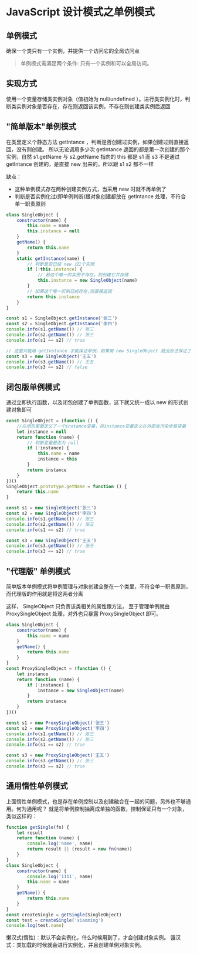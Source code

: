 # JavaScript 设计模式之单例模式

## 单例模式

确保一个类只有一个实例，并提供一个访问它的全局访问点

> 单例模式需满足两个条件: 只有一个实例和可以全局访问。

## 实现方式

使用一个变量存储类实例对象（值初始为 null/undefined ）。进行类实例化时，判断类实例对象是否存在，存在则返回该实例，不存在则创建类实例后返回

## "简单版本"单例模式

在类里定义个静态方法 getIntance ，判断是否创建过实例，如果创建过则直接返回，没有则创建。
所以无论调用多少次 getIntance 返回的都是第一次创建的那个实例，自然 s1.getName 与 s2.getName 指向的 this 都是 s1
而 s3 不是通过 getIntance 创建的，是直接 new 出来的，所以跟 s1 s2 都不一样

缺点：

- 这种单例模式存在两种创建实例方式，当采用 new 时就不再单例了
- 判断是否实例化过(即单例判断)跟对象创建都放在 getIntance 处理，不符合单一职责原则

```js
class SingleObject {
	constructor(name) {
		this.name = name
		this.instance = null
	}
	getName() {
		return this.name
	}
	static getInstance(name) {
		// 判断是否已经 new 过1个实例
		if (!this.instance) {
			// 若这个唯一的实例不存在，则创建它并存储
			this.instance = new SingleObject(name)
		}
		// 如果这个唯一实例已经存在,则直接返回
		return this.instance
	}
}

const s1 = SingleObject.getInstance('张三')
const s2 = SingleObject.getInstance('李四')
console.info(s1.getName()) // 张三
console.info(s2.getName()) // 张三
console.info(s1 == s2) // true

// 这里只能用 getInstance 才能保证单例，如果用 new SingleObject 就没办法保证了
const s3 = new SingleObject('王五')
console.info(s3.getName()) // 王五
console.info(s3 == s2) // false
```

## 闭包版单例模式

通过立即执行函数，以及闭包创建了单例函数，这下就又统一成以 new 的形式创建对象即可

```js
const SingleObject = (function () {
	//在闭包里面定义了一个instance变量，将instance变量定义在外部会污染全局变量
	let instance = null
	return function (name) {
		// 判断变量是否为 null
		if (!instance) {
			this.name = name
			instance = this
		}
		return instance
	}
})()
SingleObject.prototype.getName = function () {
	return this.name
}

const s1 = new SingleObject('张三')
const s2 = new SingleObject('李四')
console.info(s1.getName()) // 张三
console.info(s2.getName()) // 张三
console.info(s1 == s2) // true

const s3 = new SingleObject('王五')
console.info(s3.getName()) // 张三
console.info(s3 == s2) // true
```

## "代理版" 单例模式

简单版本单例模式将单例管理与对象创建全整在一个类里，不符合单一职责原则，而代理版的作用就是将这两者分离

这样， SingleObject 只负责该类相关的属性跟方法， 至于管理单例就由 ProxySingleObject 处理，对外也只暴露 ProxySingleObject 即可。

```js
class SingleObject {
	constructor(name) {
		this.name = name
	}
	getName() {
		return this.name
	}
}
const ProxySingleObject = (function () {
	let instance
	return function (name) {
		if (!instance) {
			instance = new SingleObject(name)
		}
		return instance
	}
})()

const s1 = new ProxySingleObject('张三')
const s2 = new ProxySingleObject('李四')
console.info(s1.getName()) // 张三
console.info(s2.getName()) // 张三
console.info(s1 == s2) // true

const s3 = new ProxySingleObject('王五')
console.info(s3.getName()) // 张三
console.info(s3 == s2) // true
```

## 通用惰性单例模式

上面惰性单例模式，也是存在单例控制以及创建融合在一起的问题，另外也不够通用。何为通用呢？ 就是将单例控制抽离成单独的函数，控制保证只有一个对象，类似这样的：

```js
function getSingle(fn) {
	let result
	return function (name) {
		console.log('name', name)
		return result || (result = new fn(name))
	}
}
class SingleObject {
	constructor(name) {
		console.log('1111', name)
		this.name = name
	}
	getName() {
		return this.name
	}
}
const createSingle = getSingle(SingleObject)
const test = createSingle('xiaoming')
console.log(test.name)
```

懒汉式(惰性)：默认不会实例化，什么时候用到了，才会创建对象实例。
饿汉式：类加载的时候就会进行实例化，并且创建单例对象实例。
